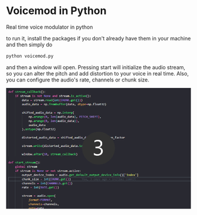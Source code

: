 # Voicemod in Python

Real time voice modulator in python

to run it, install the packages if you don't already have them in your machine and then simply do 

```bash
python voicemod.py
```

and then a window will open. Pressing start will initialize the audio stream, so you can alter the pitch and add distortion to your voice in real time. Also, you can configure the audio's rate, channels or chunk size.

![demo](voicemod.gif "demo")